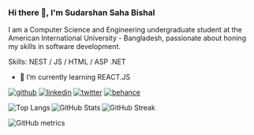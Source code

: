### Hi there 👋, I'm Sudarshan Saha Bishal
I am a Computer Science and Engineering undergraduate student at the American International University - Bangladesh, passionate about honing my skills in software development.

Skills: NEST / JS / HTML / ASP .NET

- 🌱 I’m currently learning REACT.JS 

[<img src='https://img.shields.io/badge/GitHub-%23121011.svg?&style=for-the-badge&logo=GitHub&logoColor=white' alt='github'>](https://github.com/b1sh4l)  [<img src='https://img.shields.io/badge/LinkedIn-%230077B5.svg?&style=for-the-badge&logo=LinkedIn&logoColor=white' alt='linkedin'>](https://www.linkedin.com/in/https://www.linkedin.com/in/sudarshan-saha-bishal-476158ba//)  [<img src='https://img.shields.io/badge/Twitter-%231DA1F2.svg?&style=for-the-badge&logo=Twitter&logoColor=white' alt='twitter'>](https://twitter.com/shre3man)  [<img src='https://img.shields.io/badge/Behance-%231877F2.svg?&style=for-the-badge&logo=Behance&logoColor=white' alt='behance'>](https://www.behance.net/sudarshansa4ce)  


<div style="width: 100%; overflow-x: auto;">
    <img align="left" src="https://github-readme-stats.vercel.app/api/top-langs/?username=b1sh4l&layout=compact&theme=dark" alt="Top Langs" />
    <img align="left" src="https://github-readme-stats.vercel.app/api?username=b1sh4l&show_icons=true&theme=dark" alt="GitHub Stats" />
    <img align="left" src="https://streak-stats.demolab.com/?user=b1sh4l&theme=dark" alt="GitHub Streak" />
</div>

![GitHub metrics](https://metrics.lecoq.io/b1sh4l)  
